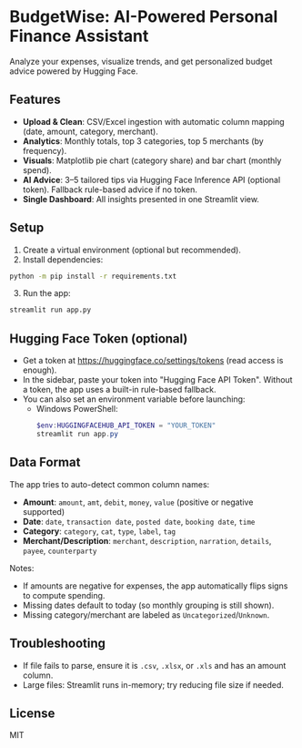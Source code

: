 # BudgetWise: AI-Powered Personal Finance Assistant

Analyze your expenses, visualize trends, and get personalized budget advice powered by Hugging Face.

## Features
- **Upload & Clean**: CSV/Excel ingestion with automatic column mapping (date, amount, category, merchant).
- **Analytics**: Monthly totals, top 3 categories, top 5 merchants (by frequency).
- **Visuals**: Matplotlib pie chart (category share) and bar chart (monthly spend).
- **AI Advice**: 3–5 tailored tips via Hugging Face Inference API (optional token). Fallback rule-based advice if no token.
- **Single Dashboard**: All insights presented in one Streamlit view.

## Setup
1. Create a virtual environment (optional but recommended).
2. Install dependencies:
```bash
python -m pip install -r requirements.txt
```
3. Run the app:
```bash
streamlit run app.py
```

## Hugging Face Token (optional)
- Get a token at https://huggingface.co/settings/tokens (read access is enough).
- In the sidebar, paste your token into "Hugging Face API Token". Without a token, the app uses a built-in rule-based fallback.
- You can also set an environment variable before launching:
  - Windows PowerShell:
    ```powershell
    $env:HUGGINGFACEHUB_API_TOKEN = "YOUR_TOKEN"
    streamlit run app.py
    ```

## Data Format
The app tries to auto-detect common column names:
- **Amount**: `amount`, `amt`, `debit`, `money`, `value` (positive or negative supported)
- **Date**: `date`, `transaction date`, `posted date`, `booking date`, `time`
- **Category**: `category`, `cat`, `type`, `label`, `tag`
- **Merchant/Description**: `merchant`, `description`, `narration`, `details`, `payee`, `counterparty`

Notes:
- If amounts are negative for expenses, the app automatically flips signs to compute spending.
- Missing dates default to today (so monthly grouping is still shown).
- Missing category/merchant are labeled as `Uncategorized`/`Unknown`.

## Troubleshooting
- If file fails to parse, ensure it is `.csv`, `.xlsx`, or `.xls` and has an amount column.
- Large files: Streamlit runs in-memory; try reducing file size if needed.

## License
MIT
